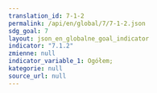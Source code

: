 ```yaml
---
translation_id: 7-1-2
permalink: /api/en/global/7/7-1-2.json
sdg_goal: 7
layout: json_en_globalne_goal_indicator
indicator: "7.1.2"
zmienne: null
indicator_variable_1: Ogółem;
kategorie: null
source_url: null
---
```

